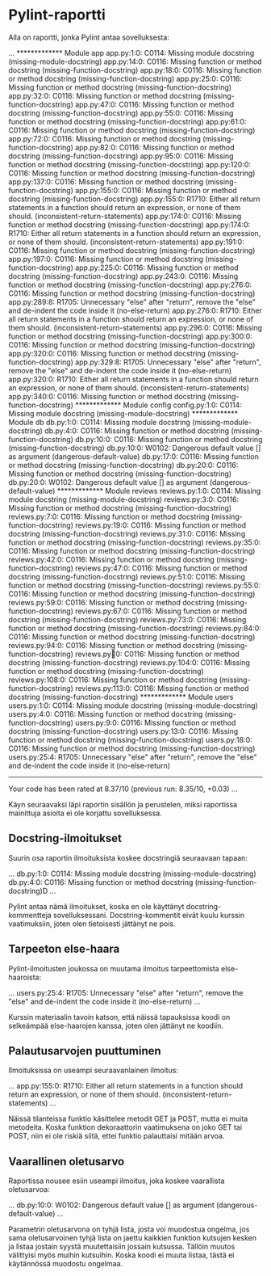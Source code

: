 # Pylint-raportti

Alla on raportti, jonka Pylint antaa sovelluksesta:

...
************* Module app
app.py:1:0: C0114: Missing module docstring (missing-module-docstring)
app.py:14:0: C0116: Missing function or method docstring (missing-function-docstring)
app.py:18:0: C0116: Missing function or method docstring (missing-function-docstring)
app.py:25:0: C0116: Missing function or method docstring (missing-function-docstring)
app.py:32:0: C0116: Missing function or method docstring (missing-function-docstring)
app.py:47:0: C0116: Missing function or method docstring (missing-function-docstring)
app.py:55:0: C0116: Missing function or method docstring (missing-function-docstring)
app.py:61:0: C0116: Missing function or method docstring (missing-function-docstring)
app.py:72:0: C0116: Missing function or method docstring (missing-function-docstring)
app.py:82:0: C0116: Missing function or method docstring (missing-function-docstring)
app.py:95:0: C0116: Missing function or method docstring (missing-function-docstring)
app.py:120:0: C0116: Missing function or method docstring (missing-function-docstring)
app.py:137:0: C0116: Missing function or method docstring (missing-function-docstring)
app.py:155:0: C0116: Missing function or method docstring (missing-function-docstring)
app.py:155:0: R1710: Either all return statements in a function should return an expression, or none of them should. (inconsistent-return-statements)
app.py:174:0: C0116: Missing function or method docstring (missing-function-docstring)
app.py:174:0: R1710: Either all return statements in a function should return an expression, or none of them should. (inconsistent-return-statements)
app.py:191:0: C0116: Missing function or method docstring (missing-function-docstring)
app.py:197:0: C0116: Missing function or method docstring (missing-function-docstring)
app.py:225:0: C0116: Missing function or method docstring (missing-function-docstring)
app.py:243:0: C0116: Missing function or method docstring (missing-function-docstring)
app.py:276:0: C0116: Missing function or method docstring (missing-function-docstring)
app.py:289:8: R1705: Unnecessary "else" after "return", remove the "else" and de-indent the code inside it (no-else-return)
app.py:276:0: R1710: Either all return statements in a function should return an expression, or none of them should. (inconsistent-return-statements)
app.py:296:0: C0116: Missing function or method docstring (missing-function-docstring)
app.py:300:0: C0116: Missing function or method docstring (missing-function-docstring)
app.py:320:0: C0116: Missing function or method docstring (missing-function-docstring)
app.py:329:8: R1705: Unnecessary "else" after "return", remove the "else" and de-indent the code inside it (no-else-return)
app.py:320:0: R1710: Either all return statements in a function should return an expression, or none of them should. (inconsistent-return-statements)
app.py:340:0: C0116: Missing function or method docstring (missing-function-docstring)
************* Module config
config.py:1:0: C0114: Missing module docstring (missing-module-docstring)
************* Module db
db.py:1:0: C0114: Missing module docstring (missing-module-docstring)
db.py:4:0: C0116: Missing function or method docstring (missing-function-docstring)
db.py:10:0: C0116: Missing function or method docstring (missing-function-docstring)
db.py:10:0: W0102: Dangerous default value [] as argument (dangerous-default-value)
db.py:17:0: C0116: Missing function or method docstring (missing-function-docstring)
db.py:20:0: C0116: Missing function or method docstring (missing-function-docstring)
db.py:20:0: W0102: Dangerous default value [] as argument (dangerous-default-value)
************* Module reviews
reviews.py:1:0: C0114: Missing module docstring (missing-module-docstring)
reviews.py:3:0: C0116: Missing function or method docstring (missing-function-docstring)
reviews.py:7:0: C0116: Missing function or method docstring (missing-function-docstring)
reviews.py:19:0: C0116: Missing function or method docstring (missing-function-docstring)
reviews.py:31:0: C0116: Missing function or method docstring (missing-function-docstring)
reviews.py:35:0: C0116: Missing function or method docstring (missing-function-docstring)
reviews.py:42:0: C0116: Missing function or method docstring (missing-function-docstring)
reviews.py:47:0: C0116: Missing function or method docstring (missing-function-docstring)
reviews.py:51:0: C0116: Missing function or method docstring (missing-function-docstring)
reviews.py:55:0: C0116: Missing function or method docstring (missing-function-docstring)
reviews.py:59:0: C0116: Missing function or method docstring (missing-function-docstring)
reviews.py:67:0: C0116: Missing function or method docstring (missing-function-docstring)
reviews.py:73:0: C0116: Missing function or method docstring (missing-function-docstring)
reviews.py:84:0: C0116: Missing function or method docstring (missing-function-docstring)
reviews.py:94:0: C0116: Missing function or method docstring (missing-function-docstring)
reviews.py:100:0: C0116: Missing function or method docstring (missing-function-docstring)
reviews.py:104:0: C0116: Missing function or method docstring (missing-function-docstring)
reviews.py:108:0: C0116: Missing function or method docstring (missing-function-docstring)
reviews.py:113:0: C0116: Missing function or method docstring (missing-function-docstring)
************* Module users
users.py:1:0: C0114: Missing module docstring (missing-module-docstring)
users.py:4:0: C0116: Missing function or method docstring (missing-function-docstring)
users.py:9:0: C0116: Missing function or method docstring (missing-function-docstring)
users.py:13:0: C0116: Missing function or method docstring (missing-function-docstring)
users.py:18:0: C0116: Missing function or method docstring (missing-function-docstring)
users.py:25:4: R1705: Unnecessary "else" after "return", remove the "else" and de-indent the code inside it (no-else-return)

------------------------------------------------------------------
Your code has been rated at 8.37/10 (previous run: 8.35/10, +0.03)
...

Käyn seuraavaksi läpi raportin sisällön ja perustelen, miksi raportissa mainittuja asioita ei ole korjattu sovelluksessa.

## Docstring-ilmoitukset

Suurin osa raportin ilmoituksista koskee docstringiä seuraavaan tapaan:

...
db.py:1:0: C0114: Missing module docstring (missing-module-docstring)
db.py:4:0: C0116: Missing function or method docstring (missing-function-docstring)D
...

Pylint antaa nämä ilmoitukset, koska en ole käyttänyt docstring-kommentteja sovelluksessani. Docstring-kommentit eivät kuulu kurssin vaatimuksiin, joten olen tietoisesti jättänyt ne pois.


## Tarpeeton else-haara

Pylint-ilmoitusten joukossa on muutama ilmoitus tarpeettomista else-haaroista:

...
users.py:25:4: R1705: Unnecessary "else" after "return", remove the "else" and de-indent the code inside it (no-else-return)
...

Kurssin materiaalin tavoin katson, että näissä tapauksissa koodi on selkeämpää else-haarojen kanssa, joten olen jättänyt ne koodiin.

## Palautusarvojen puuttuminen

Ilmoituksissa on useampi seuraavanlainen ilmoitus:

...
app.py:155:0: R1710: Either all return statements in a function should return an expression, or none of them should. (inconsistent-return-statements)
...

Näissä tilanteissa funktio käsittelee metodit GET ja POST, mutta ei muita metodeita. Koska funktion dekoraattorin vaatimuksena on joko GET tai POST, niin ei ole riskiä siitä, ettei funktio palauttaisi mitään arvoa.

## Vaarallinen oletusarvo

Raportissa nousee esiin useampi ilmoitus, joka koskee vaarallista oletusarvoa:

...
db.py:10:0: W0102: Dangerous default value [] as argument (dangerous-default-value)
...

Parametrin oletusarvona on tyhjä lista, josta voi muodostua ongelma, jos sama oletusarvoinen tyhjä lista on jaettu kaikkien funktion kutsujen kesken ja listaa jostain syystä muutettaisiin jossain kutsussa. Tällöin muutos välittyisi myös muihin kutsuihin. Koska koodi ei muuta listaa, tästä ei käytännössä muodostu ongelmaa.
